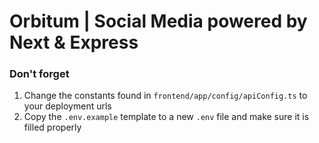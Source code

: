 # Orbitum | Social Media powered by Next & Express

### Don't forget
1. Change the constants found in `frontend/app/config/apiConfig.ts` to your deployment urls
2. Copy the `.env.example` template to a new `.env` file and make sure it is filled properly
